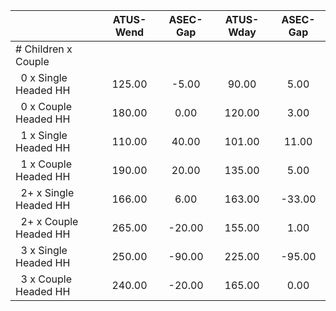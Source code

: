 
|                      |    ATUS-Wend |     ASEC-Gap |    ATUS-Wday |     ASEC-Gap |
| -------------------- | :----------: | :----------: | :----------: | :----------: |
| # Children x Couple  |              |              |              |              |
| &nbsp;&nbsp;0 x Single Headed HH |       125.00 |        -5.00 |        90.00 |         5.00 |
| &nbsp;&nbsp;0 x Couple Headed HH |       180.00 |         0.00 |       120.00 |         3.00 |
| &nbsp;&nbsp;1 x Single Headed HH |       110.00 |        40.00 |       101.00 |        11.00 |
| &nbsp;&nbsp;1 x Couple Headed HH |       190.00 |        20.00 |       135.00 |         5.00 |
| &nbsp;&nbsp;2+ x Single Headed HH |       166.00 |         6.00 |       163.00 |       -33.00 |
| &nbsp;&nbsp;2+ x Couple Headed HH |       265.00 |       -20.00 |       155.00 |         1.00 |
| &nbsp;&nbsp;3 x Single Headed HH |       250.00 |       -90.00 |       225.00 |       -95.00 |
| &nbsp;&nbsp;3 x Couple Headed HH |       240.00 |       -20.00 |       165.00 |         0.00 |

